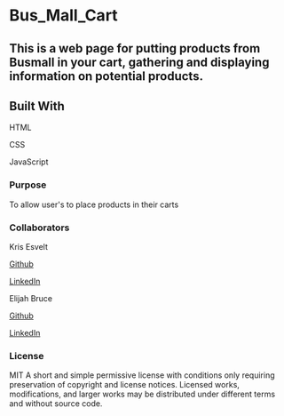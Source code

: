 # Bus_Mall_Cart

## This is a web page for putting products from Busmall in your cart, gathering and displaying information on potential products.

## Built With

HTML

CSS

JavaScript

### Purpose

To allow user's to place products in their carts

### Collaborators

Kris Esvelt

[Github](https://github.com/kris3579)

[LinkedIn](https://www.linkedin.com/in/kristianesvelt/)

Elijah Bruce

[Github](https://github.com/elijah0ne)

[LinkedIn](https://www.linkedin.com/in/elijah-bruce-1447b8126/)

### License

MIT A short and simple permissive license with conditions only requiring preservation of copyright and license notices. Licensed works, modifications, and larger works may be distributed under different terms and without source code.
